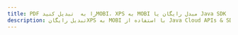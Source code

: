 ---title: PDF را به  تبدیل کنیدMOBI، XPS به MOBI مبدل رایگان یا Java SDKdescription: تبدیل رایگانXPS به MOBI با استفاده از Java Cloud APIs & SDK همچنین اسناد PDF را در Cloud ایجاد، ویرایش و رندر کنید.---